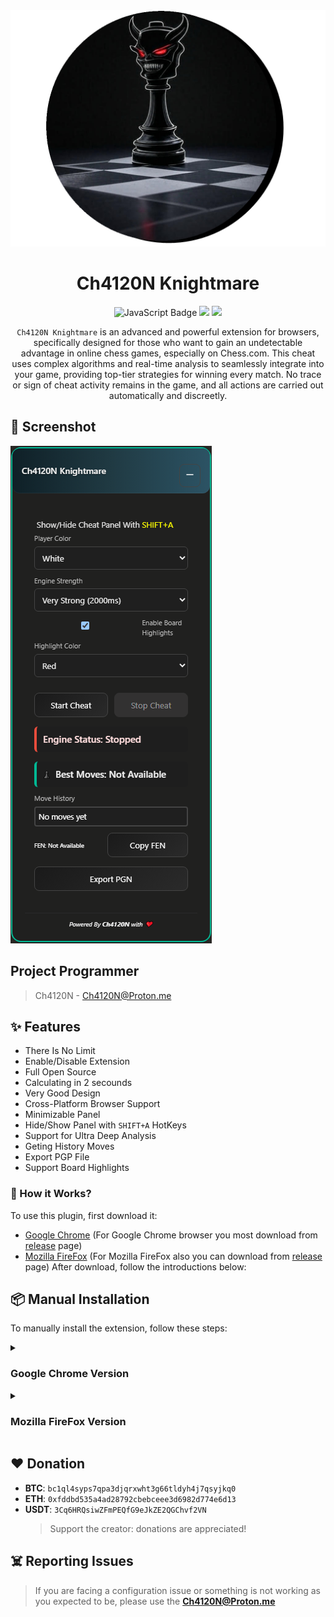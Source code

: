 <div align="center">
    <img src="img/logo/logo.png" alt="Ch4120N Knightmare">
    <h1>Ch4120N Knightmare</h1>
    <img src="https://img.shields.io/badge/Language-JavaScript-yellow?style=for-the-badge" alt="JavaScript Badge">
    <img src="https://img.shields.io/badge/Platform-All_Platforms-red?style=for-the-badge">
    <img src="https://img.shields.io/github/license/Ch4120N/Ch4120N-Knightmare?style=for-the-badge">

`Ch4120N Knightmare` is an advanced and powerful extension for browsers, specifically designed for those who want to gain an undetectable advantage in online chess games, especially on Chess.com. This cheat uses complex algorithms and real-time analysis to seamlessly integrate into your game, providing top-tier strategies for winning every match. No trace or sign of cheat activity remains in the game, and all actions are carried out automatically and discreetly.
</div>


## 👀 Screenshot
<img src="img/screenshot/screenshot.png" alt="ScreenShot" />

## Project Programmer
> Ch4120N - Ch4120N@Proton.me

## ✨ Features

* There Is No Limit
* Enable/Disable Extension
* Full Open Source
* Calculating in 2 secounds
* Very Good Design
* Cross-Platform Browser Support
* Minimizable Panel
* Hide/Show Panel with `SHIFT+A` HotKeys
* Support for Ultra Deep Analysis
* Geting History Moves
* Export PGP File
* Support Board Highlights


### 📝️ How it Works?
To use this plugin, first download it:

* [Google Chrome](https://github.com/Ch4120N/Ch4120N-Knightmare/releases) (For Google Chrome browser you most download from [release](https://github.com/Ch4120N/Ch4120N-Knightmare/releases) page)
* [Mozilla FireFox](https://github.com/Ch4120N/Ch4120N-Knightmare/releases) (For Mozilla FireFox also you can download from [release](https://github.com/Ch4120N/Ch4120N-Knightmare/releases) page)
After download, follow the introductions below:

## 📦 Manual Installation
To manually install the extension, follow these steps:

<details>
  <summary><h3>Google Chrome Version</h3></summary>

#### Step 1: Download the .zip file 💾
- Download the extension with .zip format
    - [Download ZIP]()
#### Step 2: Open Chrome Extensions Page ⚙️
- Open Chrome and navigate to:
    - **`chrome://extensions/`**
#### Step 3: Enable Developer Mode 🔧
- In the top-right corner, enable Developer mode.
#### Step 4: Install the Extension 📦
1. Extract the .zip file.
1. Click on Load unpacked.
1. Select the folder where the extension was extracted.

</details>
<details>
  <summary><h3>Mozilla FireFox Version</h3></summary>

> [!NOTE]
> You can download **Mozilla FireFox** Version from this [link](https://addons.mozilla.org/en-US/firefox/addon/charon-chatgpt-rtl-prompt/)

#### Step 1: Download the .zip file 💾
- Download the extension with .zip format
    - [Download ZIP]()
#### Step 2: Open Firefox Add-ons Page ⚙️
- Open Firefox and navigate to the Add-ons page:
    - Type **`about:addons`** in the address bar and press Enter.
    - Or click the menu button (three lines in the top-right corner) > Add-ons and themes.
- Open Chrome and navigate to:
    - **`chrome://extensions/`**
#### Step 3: Enable Developer Mode 🔧
- In the top-right corner, enable Developer mode.
#### Step 4: Install the Extension 📦
1. Extract the .zip file.
1. Click on Load unpacked.
1. Select the folder where the extension was extracted.

</details>

## ❤️ Donation
* **BTC**: `bc1ql4syps7qpa3djqrxwht3g66tldyh4j7qsyjkq0`
* **ETH**: `0xfddbd535a4ad28792cbebceee3d6982d774e6d13`
* **USDT**: `3Cq6HRQsiwZFmPEQfG9eJkZE2QGChvf2VN`
    > Support the creator: donations are appreciated!

## ☠️ Reporting Issues
> If you are facing a configuration issue or something is not working as you expected to be, please use the **Ch4120N@Proton.me**
